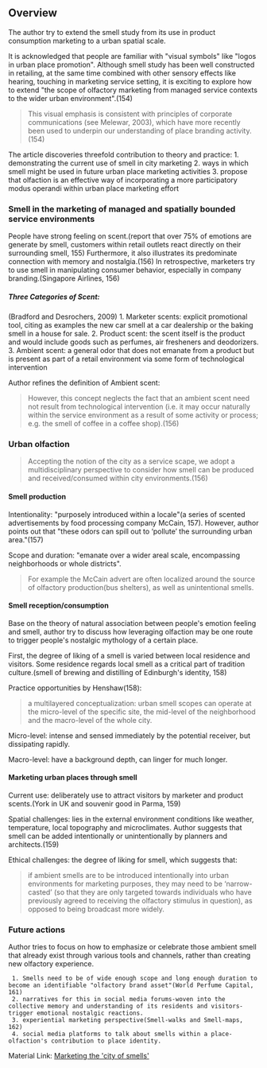 ## Overview

The author try to extend the smell study from its use in product consumption marketing to a urban spatial scale.

It is acknowledged that people are familiar with "visual symbols" like "logos in urban place promotion". Although smell study has been well constructed in retailing, at the same time combined with other sensory effects like hearing, touching in marketing service setting, it is exciting to explore how to extend "the scope of olfactory marketing from managed service contexts to the wider urban environment".(154)

>This visual emphasis is consistent with principles of corporate communications (see Melewar, 2003), which have more recently been used to underpin our understanding of place branding activity.(154)

The article discoveries threefold contribution to theory and practice:
     1. demonstrating the current use of smell in city marketing
     2. ways in which smell might be used in future urban place marketing activities
     3. propose that olfaction is an  effective way of incorporating a more participatory modus operandi within urban place marketing effort

### Smell in the marketing of managed and spatially bounded service environments

People have strong feeling on scent.(report that over 75% of emotions are generate by smell, customers within retail outlets react directly on their surrounding smell, 155) Furthermore, it also illustrates its predominate connection with memory and nostalgia.(156) In retrospective, marketers try to use smell in manipulating consumer behavior, especially in company branding.(Singapore Airlines, 156)

##### Three Categories of Scent:
(Bradford and Desrochers, 2009)
     1. Marketer scents: explicit promotional tool, citing as examples the new car smell at a car dealership or the baking smell in a house for sale.
     2. Product scent: the scent itself is the product and would include goods such as perfumes, air fresheners and deodorizers.
     3. Ambient scent: a general odor that does not emanate from a product but is present as part of a retail environment via some form of technological intervention

Author refines the definition of Ambient scent:
> However, this concept neglects the fact that an ambient scent need not result from technological intervention (i.e. it may occur naturally within the service environment as a result of some activity or process; e.g. the smell of coffee in a coffee shop).(156)

### Urban olfaction

> Accepting the notion of the city as a service scape, we adopt a multidisciplinary perspective to consider how smell can be produced and received/consumed within city environments.(156)

#### Smell production

Intentionality: "purposely introduced within a locale"(a series of scented advertisements by food processing company McCain, 157). However, author points out that "these odors can spill out to ‘pollute’ the surrounding urban area."(157)

Scope and duration: "emanate over a wider areal scale, encompassing neighborhoods or whole districts".

> For example the McCain advert are often localized around the source of olfactory production(bus shelters), as well as unintentional smells.

#### Smell reception/consumption

Base on the theory of natural association between people's emotion feeling and smell, author try to discuss how leveraging olfaction may be one route to trigger people's nostalgic mythology of a certain place.

First, the degree of liking of a smell is varied between local residence and visitors. Some residence regards local smell as a critical part of tradition culture.(smell of brewing and distilling of Edinburgh's identity, 158)

Practice opportunities by Henshaw(158):
>a multilayered conceptualization: urban smell scopes can operate at the micro-level of the specific site, the mid-level of the neighborhood and the macro-level of the whole city.

Micro-level: intense and sensed immediately by the potential receiver, but dissipating rapidly.

Macro-level: have a background depth, can linger for much longer.

#### Marketing urban places through smell

Current use: deliberately use to attract visitors by marketer and product scents.(York in UK and souvenir good in Parma, 159)

Spatial challenges: lies in the external environment conditions like weather, temperature, local topography and microclimates. Author suggests that smell can be added intentionally or unintentionally by planners and architects.(159)

Ethical challenges: the degree of liking for smell, which suggests that:
> if ambient smells are to be introduced intentionally into urban environments for marketing purposes, they may need to be ‘narrow-casted’ (so that they are only targeted towards individuals who have previously agreed to receiving the olfactory stimulus in question), as opposed to being broadcast more widely.

### Future actions

Author tries to focus on how to emphasize or celebrate those ambient smell that already exist through various tools and channels, rather than creating new olfactory experience.

     1. Smells need to be of wide enough scope and long enough duration to become an identifiable "olfactory brand asset"(World Perfume Capital, 161)
     2. narratives for this in social media forums-woven into the collective memory and understanding of its residents and visitors-trigger emotional nostalgic reactions.
     3. experiential marketing perspective(Smell-walks and Smell-maps, 162)
     4. social media platforms to talk about smells within a place-olfaction's contribution to place identity.


Material Link: [Marketing the 'city of smells'](https://1drv.ms/b/s!Ak55tr-1XMS7pUPj8kV2Af0IeZ98)

